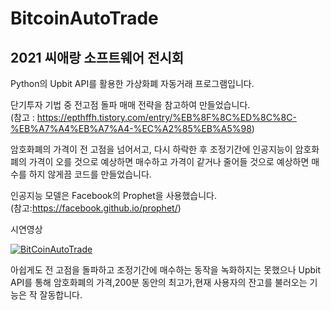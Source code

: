 # BitcoinAutoTrade
## 2021 씨애랑 소프트웨어 전시회
Python의 Upbit API를 활용한 가상화폐 자동거래 프로그램입니다.

단기투자 기법 중 전고점 돌파 매매 전략을 참고하여 만들었습니다. <br>
(참고 : https://epthffh.tistory.com/entry/%EB%8F%8C%ED%8C%8C-%EB%A7%A4%EB%A7%A4-%EC%A2%85%EB%A5%98)

암호화폐의 가격이 전 고점을 넘어서고, 다시 하락한 후 조정기간에 인공지능이 암호화폐의 가격이 오를 것으로 예상하면 매수하고 가격이 같거나 줄어들 것으로 예상하면 매수를 하지 않게끔 코드를 만들었습니다. 

인공지능 모델은 Facebook의 Prophet을 사용했습니다.<br>
(참고:https://facebook.github.io/prophet/)

시연영상<br>

[![BitCoinAutoTrade](http://i.ytimg.com/vi/guxrGu67wuQ/0.jpg)](https://youtu.be/guxrGu67wuQ)


아쉽게도 전 고점을 돌파하고 조정기간에 매수하는 동작을 녹화하지는 못했으나 Upbit API를 통해 암호화폐의 가격,200분 동안의 최고가,현재 사용자의 잔고를 불러오는 기능은 작 잘동합니다.
